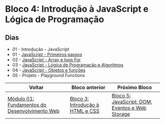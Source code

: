 # Bloco 4: Introdução à JavaScript e Lógica de Programação

## Dias

- 01 - Introdução - JavaScript
- 01 - [JavaScript - Primeiros passos](https://github.com/miguel5g/trybe/tree/main/01-fundamentos/04-Introdu%C3%A7%C3%A3o%20%C3%A0%20JavaScript%20e%20L%C3%B3gica%20de%20Programa%C3%A7%C3%A3o/01-JavaScript%20-%20Primeiros%20passos)
- 02 - [JavaScript - Array e loop For](https://github.com/miguel5g/trybe/tree/main/01-fundamentos/04-Introdu%C3%A7%C3%A3o%20%C3%A0%20JavaScript%20e%20L%C3%B3gica%20de%20Programa%C3%A7%C3%A3o/02-JavaScript%20-%20Array%20e%20loop%20For)
- 03 - [JavaScript - Lógica de Programação e Algoritmos](https://github.com/miguel5g/trybe/tree/main/01-fundamentos/04-Introdu%C3%A7%C3%A3o%20%C3%A0%20JavaScript%20e%20L%C3%B3gica%20de%20Programa%C3%A7%C3%A3o/03-JavaScript%20-%20L%C3%B3gica%20de%20Programa%C3%A7%C3%A3o%20e%20Algoritmos)
- 04 - [JavaScript - Objetos e funções](https://github.com/miguel5g/trybe/tree/main/01-fundamentos/04-Introdu%C3%A7%C3%A3o%20%C3%A0%20JavaScript%20e%20L%C3%B3gica%20de%20Programa%C3%A7%C3%A3o/04-JavaScript%20-%20Objetos%20e%20fun%C3%A7%C3%B5es)
- 05 - Projeto - Playground Functions

| Voltar                                                                                                              | Bloco anterior                                                                                                                    | Próximo Bloco                                                                                                                                                               |
| ------------------------------------------------------------------------------------------------------------------- | --------------------------------------------------------------------------------------------------------------------------------- | --------------------------------------------------------------------------------------------------------------------------------------------------------------------------- |
| [Módulo 01: Fundamentos do Desenvolvimento Web](https://github.com/miguel5g/trybe/tree/main/01-fundamentos) | [Bloco 3: Introdução à HTML e CSS](https://github.com/miguel5g/trybe/tree/main/01-fundamentos/03-introducao-a-html-e-css) | [Bloco 5: JavaScript: DOM, Eventos e Web Storage](https://github.com/miguel5g/trybe/tree/main/01-fundamentos/05-JavaScript:%20DOM%2C%20Eventos%20e%20Web%20Storage) |
